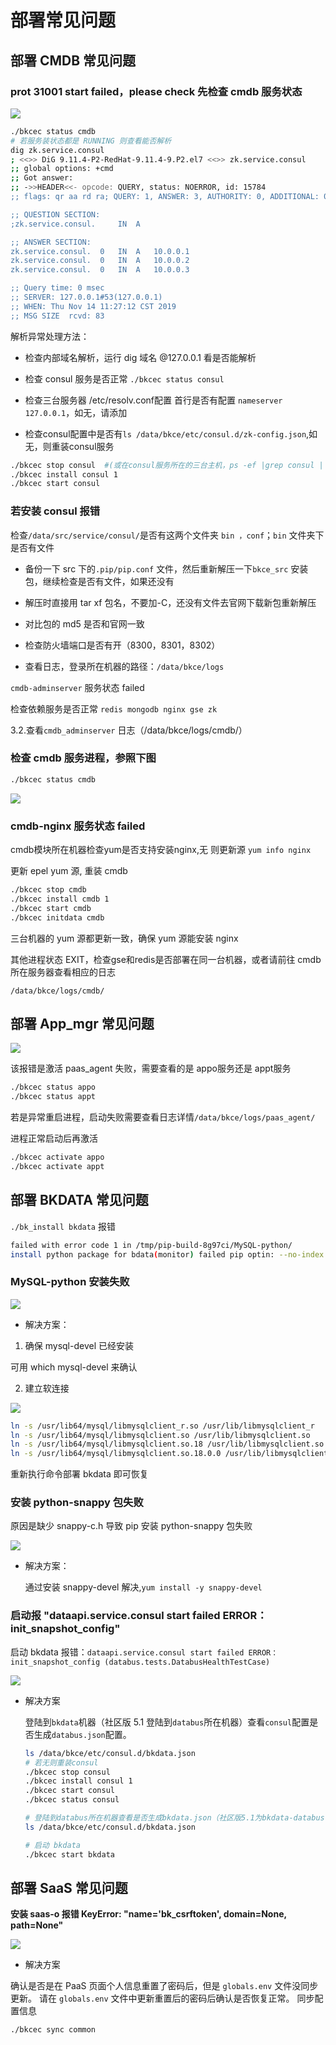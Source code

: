 # 部署常见问题

## 部署 CMDB 常见问题

### prot 31001 start failed，please check 先检查 cmdb 服务状态

![](../assets/cmdb-31001.png)


```bash
./bkcec status cmdb
# 若服务装状态都是 RUNNING 则查看能否解析
dig zk.service.consul 
; <<>> DiG 9.11.4-P2-RedHat-9.11.4-9.P2.el7 <<>> zk.service.consul
;; global options: +cmd
;; Got answer:
;; ->>HEADER<<- opcode: QUERY, status: NOERROR, id: 15784
;; flags: qr aa rd ra; QUERY: 1, ANSWER: 3, AUTHORITY: 0, ADDITIONAL: 0

;; QUESTION SECTION:
;zk.service.consul.		IN	A

;; ANSWER SECTION:
zk.service.consul.	0	IN	A	10.0.0.1
zk.service.consul.	0	IN	A	10.0.0.2
zk.service.consul.	0	IN	A	10.0.0.3

;; Query time: 0 msec
;; SERVER: 127.0.0.1#53(127.0.0.1)
;; WHEN: Thu Nov 14 11:27:12 CST 2019
;; MSG SIZE  rcvd: 83
```
解析异常处理方法：

- 检查内部域名解析，运行 dig 域名 @127.0.0.1 看是否能解析 
 
- 检查 consul 服务是否正常
`./bkcec status consul`
 
- 检查三台服务器 /etc/resolv.conf配置  首行是否有配置 `nameserver 127.0.0.1`，如无，请添加

- 检查consul配置中是否有`ls /data/bkce/etc/consul.d/zk-config.json`,如无，则重装consul服务

```bash
./bkcec stop consul  #(或在consul服务所在的三台主机，ps -ef |grep consul | awk '{print $2}'  |xargs kill -9)
./bkcec install consul 1
./bkcec start consul

```

### 若安装 consul 报错
 
检查`/data/src/service/consul/`是否有这两个文件夹 `bin ，conf`；`bin` 文件夹下是否有文件

- 备份一下 src 下的`.pip/pip.conf` 文件，然后重新解压一下`bkce_src` 安装包，继续检查是否有文件，如果还没有
 
- 解压时直接用 tar xf 包名，不要加-C，还没有文件去官网下载新包重新解压
 
- 对比包的 md5 是否和官网一致
 
- 检查防火墙端口是否有开（8300，8301，8302）
 
- 查看日志，登录所在机器的路径：`/data/bkce/logs`

`cmdb-adminserver` 服务状态 failed 

 检查依赖服务是否正常 `redis mongodb nginx gse zk` 
 
 3.2.查看`cmdb_adminserver` 日志（/data/bkce/logs/cmdb/）
 

### 检查 cmdb 服务进程，参照下图

```bash
./bkcec status cmdb

```

![](../assets/cmdb-faq.png)



### cmdb-nginx 服务状态 failed 

cmdb模块所在机器检查yum是否支持安装nginx,无 则更新源
`yum info nginx` 
 
 更新 epel yum 源, 重装 cmdb

```bash
./bkcec stop cmdb 
./bkcec install cmdb 1 
./bkcec start cmdb 
./bkcec initdata cmdb

```

三台机器的 yum 源都更新一致，确保 yum 源能安装 nginx

其他进程状态 EXIT，检查gse和redis是否部署在同一台机器，或者请前往 cmdb 所在服务器查看相应的日志

`/data/bkce/logs/cmdb/`



## 部署 App_mgr 常见问题

![](../assets/saas-faq.png)


该报错是激活 paas_agent 失败，需要查看的是 appo服务还是 appt服务

```bash
./bkcec status appo
./bkcec status appt 
```

若是异常重启进程，启动失败需要查看日志详情`/data/bkce/logs/paas_agent/`

进程正常启动后再激活

```bash
./bkcec activate appo
./bkcec activate appt
```

## 部署 BKDATA 常见问题

`./bk_install bkdata` 报错

```bash
failed with error code 1 in /tmp/pip-build-8g97ci/MySQL-python/
install python package for bdata(monitor) failed pip optin: --no-index --find-links=/data/src/bkdata/support-fileds/pkgs
```

### MySQL-python 安装失败

![](../assets/bkdata-faq1.png)

- 解决方案：

1. 确保 mysql-devel 已经安装

可用 which mysql-devel 来确认

2. 建立软连接

![](../assets/bkdata-faq2.png)

```bash
ln -s /usr/lib64/mysql/libmysqlclient_r.so /usr/lib/libmysqlclient_r
ln -s /usr/lib64/mysql/libmysqlclient.so /usr/lib/libmysqlclient.so
ln -s /usr/lib64/mysql/libmysqlclient.so.18 /usr/lib/libmysqlclient.so.18
ln -s /usr/lib64/mysql/libmysqlclient.so.18.0.0 /usr/lib/libmysqlclient.so.18.0.0
```


重新执行命令部署 bkdata 即可恢复

### 安装 python-snappy 包失败

原因是缺少 snappy-c.h 导致 pip 安装 python-snappy 包失败

![](../assets/bkdata-faq3.png)

- 解决方案：

    通过安装 snappy-devel 解决,`yum install -y snappy-devel `

### 启动报 "dataapi.service.consul start failed ERROR： init_snapshot_config"  

启动 bkdata 报错：`dataapi.service.consul start failed ERROR： init_snapshot_config (databus.tests.DatabusHealthTestCase)`

![](../assets/bkdata-faq4.png)

- 解决方案

  登陆到`bkdata`机器（社区版 5.1 登陆到`databus`所在机器）查看`consul`配置是否生成`databus.json`配置。
    
    ```bash
    ls /data/bkce/etc/consul.d/bkdata.json
    # 若无则重装consul
    ./bkcec stop consul
    ./bkcec install consul 1
    ./bkcec start consul
    ./bkcec status consul
  
    # 登陆到databus所在机器查看是否生成bkdata.json（社区版5.1为bkdata-databus.json，bkdata-dataapi.jsonbkdata-monitor.json）
    ls /data/bkce/etc/consul.d/bkdata.json
  
    # 启动 bkdata
    ./bkcec start bkdata
   ```

## 部署 SaaS 常见问题

**安装 saas-o 报错 KeyError: "name='bk_csrftoken', domain=None, path=None"**

![](../assets/saas-key.png)

- 解决方案

确认是否是在 PaaS 页面个人信息重置了密码后，但是 `globals.env` 文件没同步更新。 请在 `globals.env` 文件中更新重置后的密码后确认是否恢复正常。
同步配置信息
```bash
./bkcec sync common
```




 

